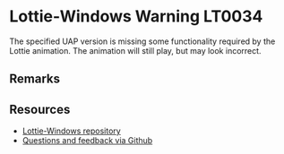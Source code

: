 
[comment]: # (name:UapVersionNotSupported)
[comment]: # (text:{versionDependentFeature} requires a UAP version of at least {optimalUapVersion}.)

# Lottie-Windows Warning LT0034

<!-- description -->
The specified UAP version is missing some functionality required by the Lottie animation.
The animation will still play, but may look incorrect.

## Remarks

<!-- notes  -->
## Resources

* [Lottie-Windows repository](https://aka.ms/lottie)
* [Questions and feedback via Github](https://github.com/windows-toolkit/Lottie-Windows/issues)
